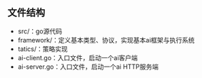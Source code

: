 ## 文件结构

- src/：go源代码
 - framework/：定义基本类型、协议，实现基本ai框架与执行系统
 - tatics/：策略实现
 - ai-client.go：入口文件，启动一个ai客户端
 - ai-server.go：入口文件，启动一个ai HTTP服务端

